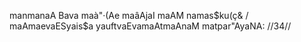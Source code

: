 manmanaA Bava maà"·(Ae maâAjaI maAM namas$ku(ç& /
maAmaevaESyais$a yauftvaEvamaAtmaAnaM matpar"AyaNA: //34//